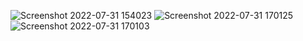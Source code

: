 ![Screenshot 2022-07-31 154023](https://user-images.githubusercontent.com/89392317/182030554-2ab2af26-7ed1-4701-8319-5d6c778b6497.png)
![Screenshot 2022-07-31 170125](https://user-images.githubusercontent.com/89392317/182030559-5dc202d6-0ade-4b23-8968-836f088b38b1.png)
![Screenshot 2022-07-31 170103](https://user-images.githubusercontent.com/89392317/182030562-666a5cf3-13dc-4613-bf27-9b543cb9d5b5.png)

